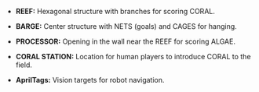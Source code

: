 - **REEF:** Hexagonal structure with branches for scoring CORAL.
    
- **BARGE:** Center structure with NETS (goals) and CAGES for hanging.
    
- **PROCESSOR:** Opening in the wall near the REEF for scoring ALGAE.
    
- **CORAL STATION:** Location for human players to introduce CORAL to the field.
    
- **AprilTags:** Vision targets for robot navigation.
    